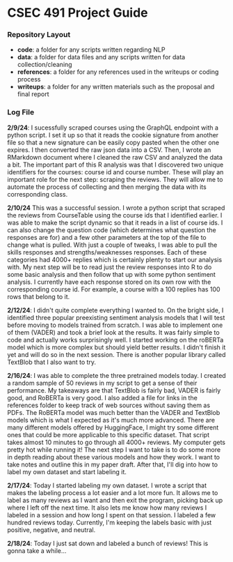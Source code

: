 # CSEC 491 Project Guide

### Repository Layout

- **code**: a folder for any scripts written regarding NLP
- **data**: a folder for data files and any scripts written for data collection/cleaning
- **references**: a folder for any references used in the writeups or coding process
- **writeups**: a folder for any written materials such as the proposal and final report

### Log File

**2/9/24**: I sucessfully scraped courses using the GraphQL endpoint with a python script. I set it up so that it reads the cookie signature from another file so that a new signature can be easily copy pasted when the other one expires. I then converted the raw json data into a CSV. Then, I wrote an RMarkdown document where I cleaned the raw CSV and analyzed the data a bit. The important part of this R analysis was that I discovered two unique identifiers for the courses: course id and course number. These will play an important role for the next step: scraping the reviews. They will allow me to automate the process of collecting and then merging the data with its corresponding class.

**2/10/24** This was a successful session. I wrote a python script that scraped the reviews from CourseTable using the course ids that
I identified earlier. I was able to make the script dynamic so that it reads in a list of course ids. I can also change the question code
(which determines what question the responses are for) and a few other parameters at the top of the file to change what is pulled. With just
a couple of tweaks, I was able to pull the skills responses and strengths/weaknesses responses. Each of these categories had 4000+ replies
which is certainly plenty to start our analysis with. My next step will be to read just the review responses into R to do some basic analysis
and then follow that up with some python sentiment analysis. I currently have each response stored on its own row with the corresponding course id. For example, a course with a 100 replies has 100 rows that belong to it.

**2/12/24**: I didn't quite complete everything I wanted to. On the bright side, I identified three popular preexisting sentiment analysis models that I will test before moving to models trained from scratch. I was able to implement one of them (VADER) and took a brief look at the results. It was fairly simple to code and actually works surprisingly well. I started working on the roBERTa model which is more complex but should yield better results. I didn't finish it yet and will do so in the next session. There is another popular library called TextBlob that I also want to try.

**2/16/24**: I was able to complete the three pretrained models today. I created a random sample of 50 reviews in my script to get a sense of their performance. My takeaways are that TextBlob is fairly bad, VADER is fairly good, and RoBERTa is very good. I also added a file for links in the references folder to keep track of web sources without saving them as PDFs. The RoBERTa model was much better than the VADER and TextBlob models which is what I expected as it's much more advanced. There are many different models offered by HuggingFace, I might try some different ones that could be more applicable to this specific dataset. That script takes almost 10 minutes to go through all 4000+ reviews. My computer gets pretty hot while running it! The next step I want to take is to do some more in depth reading about these various
models and how they work. I want to take notes and outline this in my paper draft. After that, I'll dig into how to label my own dataset and
start labeling it.

**2/17/24**: Today I started labeling my own dataset. I wrote a script that makes the labeling process a lot easier and a lot more fun. It
allows me to label as many reviews as I want and then exit the program, picking back up where I left off the next time. It also lets me
know how many reviews I labeled in a session and how long I spent on that session. I labeled a few hundred reviews today. Currently, I'm
keeping the labels basic with just positive, negative, and neutral.

**2/18/24**: Today I just sat down and labeled a bunch of reviews! This is gonna take a while...

